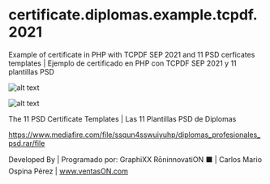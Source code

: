 # certificate.diplomas.example.tcpdf.2021
Example of certificate in PHP with TCPDF SEP 2021 and 11 PSD cerficates templates
| Ejemplo de certificado en PHP con TCPDF SEP 2021 y 11 plantillas PSD

![alt text](https://i.postimg.cc/YSzYbPFN/diplomas-screenshot-2021-09-18-at-20-10-51.png)

![alt text](https://i.postimg.cc/Kz9LygJR/diplomas-screenshot-2021-09-18-at-20-11-30.png)

The 11 PSD Certificate Templates | Las 11 Plantillas PSD de Diplomas

https://www.mediafire.com/file/ssqun4sswuiyuhp/diplomas_profesionales_psd.rar/file

Developed By | Programado por:
GraphiXX RōninnovatiON ⬛ | Carlos Mario Ospina Pérez | www.ventasON.com
